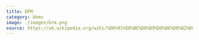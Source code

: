```yaml
---
title: БРМ
category: bbms
image: ./images/brm.png
source: https://uk.wikipedia.org/wiki/%D0%91%D0%BE%D0%B9%D0%BE%D0%B2%D0%B0_%D1%80%D0%BE%D0%B7%D0%B2%D1%96%D0%B4%D1%83%D0%B2%D0%B0%D0%BB%D1%8C%D0%BD%D0%B0_%D0%BC%D0%B0%D1%88%D0%B8%D0%BD%D0%B0
---
```

